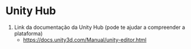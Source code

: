 # Unity Hub
1. Link da documentação da Unity Hub (pode te ajudar a compreender a plataforma)
    - https://docs.unity3d.com/Manual/unity-editor.html

